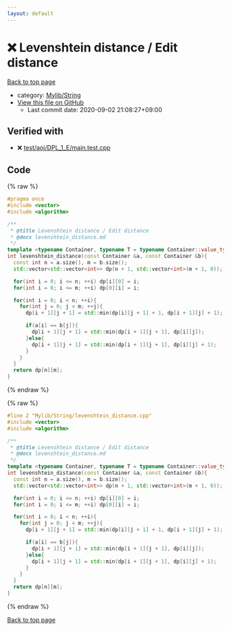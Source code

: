 ```yaml
---
layout: default
---
```


<!-- mathjax config similar to math.stackexchange -->
<script type="text/javascript" async
  src="https://cdnjs.cloudflare.com/ajax/libs/mathjax/2.7.5/MathJax.js?config=TeX-MML-AM_CHTML">
</script>
<script type="text/x-mathjax-config">
  MathJax.Hub.Config({
    TeX: { equationNumbers: { autoNumber: "AMS" }},
    tex2jax: {
      inlineMath: [ ['$','$'] ],
      processEscapes: true
    },
    "HTML-CSS": { matchFontHeight: false },
    displayAlign: "left",
    displayIndent: "2em"
  });
</script>

<script type="text/javascript" src="https://cdnjs.cloudflare.com/ajax/libs/jquery/3.4.1/jquery.min.js"></script>
<script src="https://cdn.jsdelivr.net/npm/jquery-balloon-js@1.1.2/jquery.balloon.min.js" integrity="sha256-ZEYs9VrgAeNuPvs15E39OsyOJaIkXEEt10fzxJ20+2I=" crossorigin="anonymous"></script>
<script type="text/javascript" src="../../../assets/js/copy-button.js"></script>
<link rel="stylesheet" href="../../../assets/css/copy-button.css" />


# :x: Levenshtein distance / Edit distance

<a href="../../../index.html">Back to top page</a>

* category: <a href="../../../index.html#d75653ebf9facf6e669959c8c0d9cbcf">Mylib/String</a>
* <a href="{{ site.github.repository_url }}/blob/master/Mylib/String/levenshtein_distance.cpp">View this file on GitHub</a>
    - Last commit date: 2020-09-02 21:08:27+09:00




## Verified with

* :x: <a href="../../../verify/test/aoj/DPL_1_E/main.test.cpp.html">test/aoj/DPL_1_E/main.test.cpp</a>


## Code

<a id="unbundled"></a>
{% raw %}
```cpp
#pragma once
#include <vector>
#include <algorithm>

/**
 * @title Levenshtein distance / Edit distance
 * @docs levenshtein_distance.md
 */
template <typename Container, typename T = typename Container::value_type>
int levenshtein_distance(const Container &a, const Container &b){
  const int n = a.size(), m = b.size();
  std::vector<std::vector<int>> dp(n + 1, std::vector<int>(m + 1, 0));

  for(int i = 0; i <= n; ++i) dp[i][0] = i;
  for(int i = 0; i <= m; ++i) dp[0][i] = i;

  for(int i = 0; i < n; ++i){
    for(int j = 0; j < m; ++j){
      dp[i + 1][j + 1] = std::min(dp[i][j + 1] + 1, dp[i + 1][j] + 1);

      if(a[i] == b[j]){
        dp[i + 1][j + 1] = std::min(dp[i + 1][j + 1], dp[i][j]);
      }else{
        dp[i + 1][j + 1] = std::min(dp[i + 1][j + 1], dp[i][j] + 1);
      }
    }
  }
  return dp[n][m];
}

```
{% endraw %}

<a id="bundled"></a>
{% raw %}
```cpp
#line 2 "Mylib/String/levenshtein_distance.cpp"
#include <vector>
#include <algorithm>

/**
 * @title Levenshtein distance / Edit distance
 * @docs levenshtein_distance.md
 */
template <typename Container, typename T = typename Container::value_type>
int levenshtein_distance(const Container &a, const Container &b){
  const int n = a.size(), m = b.size();
  std::vector<std::vector<int>> dp(n + 1, std::vector<int>(m + 1, 0));

  for(int i = 0; i <= n; ++i) dp[i][0] = i;
  for(int i = 0; i <= m; ++i) dp[0][i] = i;

  for(int i = 0; i < n; ++i){
    for(int j = 0; j < m; ++j){
      dp[i + 1][j + 1] = std::min(dp[i][j + 1] + 1, dp[i + 1][j] + 1);

      if(a[i] == b[j]){
        dp[i + 1][j + 1] = std::min(dp[i + 1][j + 1], dp[i][j]);
      }else{
        dp[i + 1][j + 1] = std::min(dp[i + 1][j + 1], dp[i][j] + 1);
      }
    }
  }
  return dp[n][m];
}

```
{% endraw %}

<a href="../../../index.html">Back to top page</a>

